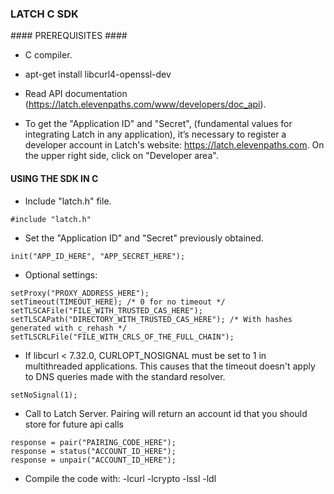 ### LATCH C SDK ###


#### PREREQUISITES ####

* C compiler.

* apt-get install libcurl4-openssl-dev

* Read API documentation (https://latch.elevenpaths.com/www/developers/doc_api).

* To get the "Application ID" and "Secret", (fundamental values for integrating Latch in any application), it’s necessary to register a developer account in Latch's website: https://latch.elevenpaths.com. On the upper right side, click on "Developer area".


#### USING THE SDK IN C ####

* Include "latch.h" file.
```
#include "latch.h"
```

* Set the "Application ID" and "Secret" previously obtained.
```
init("APP_ID_HERE", "APP_SECRET_HERE");
```

* Optional settings:
```
setProxy("PROXY_ADDRESS_HERE");
setTimeout(TIMEOUT_HERE); /* 0 for no timeout */
setTLSCAFile("FILE_WITH_TRUSTED_CAS_HERE");
setTLSCAPath("DIRECTORY_WITH_TRUSTED_CAS_HERE"); /* With hashes generated with c_rehash */
setTLSCRLFile("FILE_WITH_CRLS_OF_THE_FULL_CHAIN");
```

* If libcurl < 7.32.0, CURLOPT_NOSIGNAL must be set to 1 in multithreaded applications. This causes that the timeout doesn't apply to DNS queries made with the standard resolver.
```
setNoSignal(1);
```

* Call to Latch Server. Pairing will return an account id that you should store for future api calls
```
response = pair("PAIRING_CODE_HERE");
response = status("ACCOUNT_ID_HERE");
response = unpair("ACCOUNT_ID_HERE");
```

* Compile the code with: -lcurl -lcrypto -lssl -ldl
